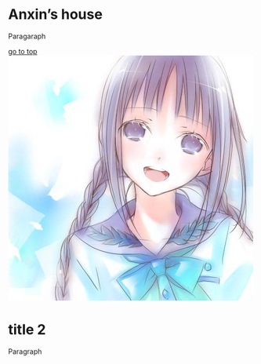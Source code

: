 <html>
<head>  
<meta charset="utf-8">
</head>

<body>  
<h1>Anxin’s house</h1>
<p>Paragaraph </p>
<a href="https://www.google.com">go to top</a>
<br>
<img src="https://github.com/dmc-oss/anxin.github.io/blob/master/10247848_p0_square1200.jpg"  />
<br>
<h1>title 2</h1>
<p>Paragraph</p>


</body>

</html>
